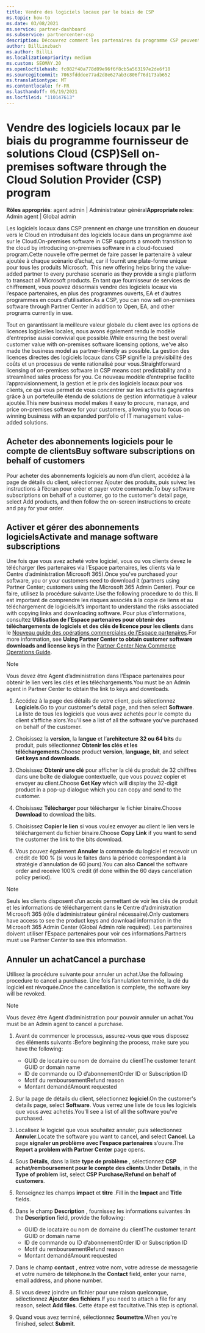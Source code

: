 ```yaml
---
title: Vendre des logiciels locaux par le biais de CSP
ms.topic: how-to
ms.date: 03/08/2021
ms.service: partner-dashboard
ms.subservice: partnercenter-csp
description: Découvrez comment les partenaires du programme CSP peuvent acheter, gérer, vendre et annuler des abonnements logiciels locaux pour le compte de clients dans l’espace partenaires.
author: BillLinzbach
ms.author: BillLi
ms.localizationpriority: medium
ms.custom: SEOMAY.20
ms.openlocfilehash: fc082f40a778d09e96f6f8cb5a563197e2de6f18
ms.sourcegitcommit: 7063fdddee77ad2d8e627ab3c806f76d173ab652
ms.translationtype: MT
ms.contentlocale: fr-FR
ms.lasthandoff: 05/19/2021
ms.locfileid: "110147613"
---
```

# <a name="sell-on-premises-software-through-the-cloud-solution-provider-csp-program"></a><span data-ttu-id="ea0a1-103">Vendre des logiciels locaux par le biais du programme fournisseur de solutions Cloud (CSP)</span><span class="sxs-lookup"><span data-stu-id="ea0a1-103">Sell on-premises software through the Cloud Solution Provider (CSP) program</span></span>

<span data-ttu-id="ea0a1-104">**Rôles appropriés**: agent admin | Administrateur général</span><span class="sxs-lookup"><span data-stu-id="ea0a1-104">**Appropriate roles**: Admin agent | Global admin</span></span>

<span data-ttu-id="ea0a1-105">Les logiciels locaux dans CSP prennent en charge une transition en douceur vers le Cloud en introduisant des logiciels locaux dans un programme axé sur le Cloud.</span><span class="sxs-lookup"><span data-stu-id="ea0a1-105">On-premises software in CSP supports a smooth transition to the cloud by introducing on-premises software in a cloud-focused program.</span></span><span data-ttu-id="ea0a1-106">Cette nouvelle offre permet de faire passer le partenaire à valeur ajoutée à chaque scénario d’achat, car il fournit une plate-forme unique pour tous les produits Microsoft.</span><span class="sxs-lookup"><span data-stu-id="ea0a1-106">  This new offering helps bring the value-added partner to every purchase scenario as they provide a single platform to transact all Microsoft products.</span></span> <span data-ttu-id="ea0a1-107">En tant que fournisseur de services de chiffrement, vous pouvez désormais vendre des logiciels locaux via l’espace partenaires, en plus des programmes ouverts, EA et d’autres programmes en cours d’utilisation.</span><span class="sxs-lookup"><span data-stu-id="ea0a1-107">As a CSP, you can now sell on-premises software through Partner Center in addition to Open, EA, and other programs currently in use.</span></span>  
 
<span data-ttu-id="ea0a1-108">Tout en garantissant la meilleure valeur globale du client avec les options de licences logicielles locales, nous avons également rendu le modèle d’entreprise aussi convivial que possible.</span><span class="sxs-lookup"><span data-stu-id="ea0a1-108">While ensuring the best overall customer value with on-premises software licensing options, we've also made the business model as partner-friendly as possible.</span></span> <span data-ttu-id="ea0a1-109">La gestion des licences directes des logiciels locaux dans CSP signifie la prévisibilité des coûts et un processus de vente rationalisé pour vous.</span><span class="sxs-lookup"><span data-stu-id="ea0a1-109">Straightforward licensing of on-premises software in CSP means cost predictability and a streamlined sales process for you.</span></span> <span data-ttu-id="ea0a1-110">Ce nouveau modèle d’entreprise facilite l’approvisionnement, la gestion et le prix des logiciels locaux pour vos clients, ce qui vous permet de vous concentrer sur les activités gagnantes grâce à un portefeuille étendu de solutions de gestion informatique à valeur ajoutée.</span><span class="sxs-lookup"><span data-stu-id="ea0a1-110">This new business model makes it easy to procure, manage, and price on-premises software for your customers, allowing you to focus on winning business with an expanded portfolio of IT management value-added solutions.</span></span>

## <a name="buy-software-subscriptions-on-behalf-of-customers"></a><span data-ttu-id="ea0a1-111">Acheter des abonnements logiciels pour le compte de clients</span><span class="sxs-lookup"><span data-stu-id="ea0a1-111">Buy software subscriptions on behalf of customers</span></span>

<span data-ttu-id="ea0a1-112">Pour acheter des abonnements logiciels au nom d’un client, accédez à la page de détails du client, sélectionnez Ajouter des produits, puis suivez les instructions à l’écran pour créer et payer votre commande.</span><span class="sxs-lookup"><span data-stu-id="ea0a1-112">To buy software subscriptions on behalf of a customer, go to the customer's detail page, select Add products, and then follow the on-screen instructions to create and pay for your order.</span></span>

## <a name="activate-and-manage-software-subscriptions"></a><span data-ttu-id="ea0a1-113">Activer et gérer des abonnements logiciels</span><span class="sxs-lookup"><span data-stu-id="ea0a1-113">Activate and manage software subscriptions</span></span>

<span data-ttu-id="ea0a1-114">Une fois que vous avez acheté votre logiciel, vous ou vos clients devez le télécharger (les partenaires via l’Espace partenaires, les clients via le Centre d’administration Microsoft 365).</span><span class="sxs-lookup"><span data-stu-id="ea0a1-114">Once you've purchased your software, you or your customers need to download it (partners using Partner Center; customers using the Microsoft 365 Admin Center).</span></span> <span data-ttu-id="ea0a1-115">Pour ce faire, utilisez la procédure suivante.</span><span class="sxs-lookup"><span data-stu-id="ea0a1-115">Use the following procedure to do this.</span></span> <span data-ttu-id="ea0a1-116">Il est important de comprendre les risques associés à la copie de liens et au téléchargement de logiciels.</span><span class="sxs-lookup"><span data-stu-id="ea0a1-116">It’s important to understand the risks associated with copying links and downloading software.</span></span> <span data-ttu-id="ea0a1-117">Pour plus d’informations, consultez **Utilisation de l’Espace partenaires pour obtenir des téléchargements de logiciels et des clés de licence pour les clients** dans le [Nouveau guide des opérations commerciales de l’Espace partenaires](https://partner.microsoft.com/resources/detail/partner-center-new-commerce-operations-guide-pdf).</span><span class="sxs-lookup"><span data-stu-id="ea0a1-117">For more information, see **Using Partner Center to obtain customer software downloads and license keys** in the [Partner Center New Commerce Operations Guide](https://partner.microsoft.com/resources/detail/partner-center-new-commerce-operations-guide-pdf).</span></span>

>[!NOTE]
><span data-ttu-id="ea0a1-118">Vous devez être Agent d’administration dans l’Espace partenaires pour obtenir le lien vers les clés et les téléchargements.</span><span class="sxs-lookup"><span data-stu-id="ea0a1-118">You must be an Admin agent in Partner Center to obtain the link to keys and downloads.</span></span>

1. <span data-ttu-id="ea0a1-119">Accédez à la page des détails de votre client, puis sélectionnez **Logiciels**.</span><span class="sxs-lookup"><span data-stu-id="ea0a1-119">Go to your customer's detail page, and then select **Software**.</span></span> <span data-ttu-id="ea0a1-120">La liste de tous les logiciels que vous avez achetés pour le compte du client s’affiche alors.</span><span class="sxs-lookup"><span data-stu-id="ea0a1-120">You'll see a list of all the software you've purchased on behalf of the customer.</span></span>

2. <span data-ttu-id="ea0a1-121">Choisissez la **version**, la **langue** et l’**architecture 32 ou 64 bits** du produit, puis sélectionnez **Obtenir les clés et les téléchargements**.</span><span class="sxs-lookup"><span data-stu-id="ea0a1-121">Choose product **version**, **language**, **bit**, and select **Get keys and downloads**.</span></span> 

3. <span data-ttu-id="ea0a1-122">Choisissez **Obtenir une clé** pour afficher la clé du produit de 32 chiffres dans une boîte de dialogue contextuelle, que vous pouvez copier et envoyer au client.</span><span class="sxs-lookup"><span data-stu-id="ea0a1-122">Choose **Get Key** which will display the 32-digit product in a pop-up dialogue which you can copy and send to the customer.</span></span> 

4. <span data-ttu-id="ea0a1-123">Choisissez **Télécharger** pour télécharger le fichier binaire.</span><span class="sxs-lookup"><span data-stu-id="ea0a1-123">Choose **Download** to download the bits.</span></span> 

5. <span data-ttu-id="ea0a1-124">Choisissez **Copier le lien** si vous voulez envoyer au client le lien vers le téléchargement du fichier binaire.</span><span class="sxs-lookup"><span data-stu-id="ea0a1-124">Choose **Copy Link** if you want to send the customer the link to the bits download.</span></span> 

6. <span data-ttu-id="ea0a1-125">Vous pouvez également **Annuler** la commande du logiciel et recevoir un crédit de 100 % (si vous le faites dans la période correspondant à la stratégie d’annulation de 60 jours).</span><span class="sxs-lookup"><span data-stu-id="ea0a1-125">You can also **Cancel** the software order and receive 100% credit (if done within the 60 days cancellation policy period).</span></span>

>[!NOTE]
><span data-ttu-id="ea0a1-126">Seuls les clients disposent d’un accès permettant de voir les clés de produit et les informations de téléchargement dans le Centre d’administration Microsoft 365 (rôle d’administrateur général nécessaire).</span><span class="sxs-lookup"><span data-stu-id="ea0a1-126">Only customers have access to see the product keys and download information in the Microsoft 365 Admin Center (Global Admin role required).</span></span> <span data-ttu-id="ea0a1-127">Les partenaires doivent utiliser l’Espace partenaires pour voir ces informations.</span><span class="sxs-lookup"><span data-stu-id="ea0a1-127">Partners must use Partner Center to see this information.</span></span>

## <a name="cancel-a-purchase"></a><span data-ttu-id="ea0a1-128">Annuler un achat</span><span class="sxs-lookup"><span data-stu-id="ea0a1-128">Cancel a purchase</span></span>

<span data-ttu-id="ea0a1-129">Utilisez la procédure suivante pour annuler un achat.</span><span class="sxs-lookup"><span data-stu-id="ea0a1-129">Use the following procedure to cancel a purchase.</span></span> <span data-ttu-id="ea0a1-130">Une fois l’annulation terminée, la clé du logiciel est révoquée.</span><span class="sxs-lookup"><span data-stu-id="ea0a1-130">Once the cancellation is complete, the software key will be revoked.</span></span>

>[!NOTE]
><span data-ttu-id="ea0a1-131">Vous devez être Agent d’administration pour pouvoir annuler un achat.</span><span class="sxs-lookup"><span data-stu-id="ea0a1-131">You must be an Admin agent to cancel a purchase.</span></span> 

1.  <span data-ttu-id="ea0a1-132">Avant de commencer le processus, assurez-vous que vous disposez des éléments suivants :</span><span class="sxs-lookup"><span data-stu-id="ea0a1-132">Before beginning the process, make sure you have the following:</span></span> 
    - <span data-ttu-id="ea0a1-133">GUID de locataire ou nom de domaine du client</span><span class="sxs-lookup"><span data-stu-id="ea0a1-133">The customer tenant GUID or domain name</span></span>
    - <span data-ttu-id="ea0a1-134">ID de commande ou ID d’abonnement</span><span class="sxs-lookup"><span data-stu-id="ea0a1-134">Order ID or Subscription ID</span></span>
    - <span data-ttu-id="ea0a1-135">Motif du remboursement</span><span class="sxs-lookup"><span data-stu-id="ea0a1-135">Refund reason</span></span>
    - <span data-ttu-id="ea0a1-136">Montant demandé</span><span class="sxs-lookup"><span data-stu-id="ea0a1-136">Amount requested</span></span>

2.  <span data-ttu-id="ea0a1-137">Sur la page de détails du client, sélectionnez **logiciel**.</span><span class="sxs-lookup"><span data-stu-id="ea0a1-137">On the customer's details page, select **Software**.</span></span> <span data-ttu-id="ea0a1-138">Vous verrez une liste de tous les logiciels que vous avez achetés.</span><span class="sxs-lookup"><span data-stu-id="ea0a1-138">You'll see a list of all the software you've purchased.</span></span> 

3.  <span data-ttu-id="ea0a1-139">Localisez le logiciel que vous souhaitez annuler, puis sélectionnez **Annuler**.</span><span class="sxs-lookup"><span data-stu-id="ea0a1-139">Locate the software you want to cancel, and select **Cancel**.</span></span> <span data-ttu-id="ea0a1-140">La page **signaler un problème avec l’espace partenaires** s’ouvre.</span><span class="sxs-lookup"><span data-stu-id="ea0a1-140">The **Report a problem with Partner Center** page opens.</span></span> 

4.  <span data-ttu-id="ea0a1-141">Sous **Détails**, dans la liste **type de problème** , sélectionnez **CSP achat/remboursement pour le compte des clients**.</span><span class="sxs-lookup"><span data-stu-id="ea0a1-141">Under **Details**, in the **Type of problem** list, select **CSP Purchase/Refund on behalf of customers**.</span></span>

5.  <span data-ttu-id="ea0a1-142">Renseignez les champs **impact** et **titre** .</span><span class="sxs-lookup"><span data-stu-id="ea0a1-142">Fill in the **Impact** and **Title** fields.</span></span> 

6.  <span data-ttu-id="ea0a1-143">Dans le champ **Description** , fournissez les informations suivantes :</span><span class="sxs-lookup"><span data-stu-id="ea0a1-143">In the **Description** field, provide the following:</span></span> 
    -   <span data-ttu-id="ea0a1-144">GUID de locataire ou nom de domaine du client</span><span class="sxs-lookup"><span data-stu-id="ea0a1-144">The customer tenant GUID or domain name</span></span>
    -   <span data-ttu-id="ea0a1-145">ID de commande ou ID d’abonnement</span><span class="sxs-lookup"><span data-stu-id="ea0a1-145">Order ID or Subscription ID</span></span>
    -   <span data-ttu-id="ea0a1-146">Motif du remboursement</span><span class="sxs-lookup"><span data-stu-id="ea0a1-146">Refund reason</span></span>
    -   <span data-ttu-id="ea0a1-147">Montant demandé</span><span class="sxs-lookup"><span data-stu-id="ea0a1-147">Amount requested</span></span>

7.  <span data-ttu-id="ea0a1-148">Dans le champ **contact** , entrez votre nom, votre adresse de messagerie et votre numéro de téléphone.</span><span class="sxs-lookup"><span data-stu-id="ea0a1-148">In the **Contact** field, enter your name, email address, and phone number.</span></span> 

8.  <span data-ttu-id="ea0a1-149">Si vous devez joindre un fichier pour une raison quelconque, sélectionnez **Ajouter des fichiers**.</span><span class="sxs-lookup"><span data-stu-id="ea0a1-149">If you need to attach a file for any reason, select **Add files**.</span></span> <span data-ttu-id="ea0a1-150">Cette étape est facultative.</span><span class="sxs-lookup"><span data-stu-id="ea0a1-150">This step is optional.</span></span> 

9.  <span data-ttu-id="ea0a1-151">Quand vous avez terminé, sélectionnez **Soumettre**.</span><span class="sxs-lookup"><span data-stu-id="ea0a1-151">When you're finished, select **Submit**.</span></span>